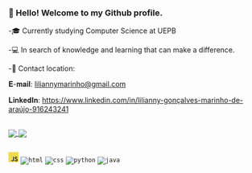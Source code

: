 ### 👋 Hello! Welcome to my Github profile.

-🎓 Currently studying Computer Science at UEPB

-💻 In search of knowledge and learning that can make a difference.

-📱 Contact location:

𝐄-𝐦𝐚𝐢𝐥: liliannymarinho@gmail.com

𝐋𝐢𝐧𝐤𝐞𝐝𝐈𝐧: https://www.linkedin.com/in/lilianny-gonçalves-marinho-de-araújo-916243241

##

<div>
  <a href="https://github.com/LiliannyMarinho">
  <img align="center" src="https://github-readme-stats.vercel.app/api?username=LiliannyMarinho&show_icons=true&include_all_commits=true&theme=dracula&hide_border=true"/>
  <a href="https://github.com/LiliannyMarinho/github-readme-stats">
  <img align="center" src="https://github-readme-stats.vercel.app/api/top-langs/?username=LiliannyMarinho&layout=compact&theme=dracula&hide_border=true" /></a>
</div>
    
##
<code><img height="20" alt="javascript" src="https://raw.githubusercontent.com/github/explore/80688e429a7d4ef2fca1e82350fe8e3517d3494d/topics/javascript/javascript.png"></code>
<code><img height="20" alt="html" src="https://cdn.jsdelivr.net/gh/devicons/devicon@latest/icons/html5/html5-original.svg"/></code>
<code><img height="20" alt="css" src="https://cdn.jsdelivr.net/gh/devicons/devicon@latest/icons/css3/css3-original.svg"/></code>
<code><img height="20" alt="python" src="https://cdn.jsdelivr.net/gh/devicons/devicon@latest/icons/python/python-original.svg"/></code>
<code><img height="20" alt="java" src="https://cdn.jsdelivr.net/gh/devicons/devicon@latest/icons/java/java-original-wordmark.svg"/></code>
